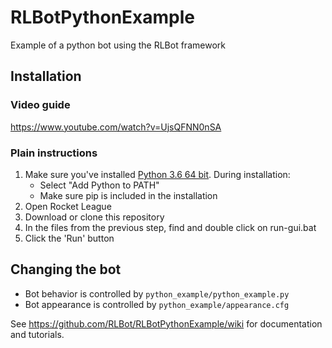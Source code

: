 # RLBotPythonExample
Example of a python bot using the RLBot framework

## Installation

### Video guide

https://www.youtube.com/watch?v=UjsQFNN0nSA

### Plain instructions

1. Make sure you've installed [Python 3.6 64 bit](https://www.python.org/ftp/python/3.6.5/python-3.6.5-amd64.exe). During installation:
   - Select "Add Python to PATH"
   - Make sure pip is included in the installation
2. Open Rocket League
3. Download or clone this repository
3. In the files from the previous step, find and double click on run-gui.bat
4. Click the 'Run' button

## Changing the bot

- Bot behavior is controlled by `python_example/python_example.py`
- Bot appearance is controlled by `python_example/appearance.cfg`

See https://github.com/RLBot/RLBotPythonExample/wiki for documentation and tutorials.
